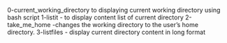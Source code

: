 0-current_working_directory to displaying current working directory using bash script
1-listit - to display content list of current directory
2-take_me_home -changes the working directory to the user’s home directory.
3-listfiles - display current directory content in long format

